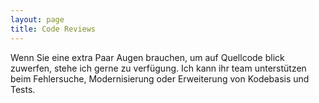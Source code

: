 ```yaml
---
layout: page
title: Code Reviews
---
```

Wenn Sie eine extra Paar Augen brauchen, um auf Quellcode blick zuwerfen, stehe ich gerne zu verfügung.
Ich kann ihr team unterstützen beim Fehlersuche, Modernisierung oder Erweiterung von Kodebasis und Tests.

